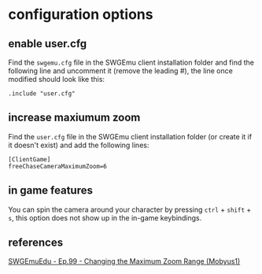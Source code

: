 # configuration options

## enable user.cfg
Find the `swgemu.cfg` file in the SWGEmu client installation folder and find the following line and uncomment it (remove the leading #), the line once modified should look like this:

```
.include "user.cfg"
```

## increase maxiumum zoom

Find the `user.cfg` file in the SWGEmu client installation folder (or create it if it doesn't exist) and add the following lines:

```
[ClientGame]
freeChaseCameraMaximumZoom=6
```


## in game features

You can spin the camera around your character by pressing `ctrl` + `shift` + `s`, this option does not show up in the in-game keybindings.

## references

[SWGEmuEdu - Ep.99 - Changing the Maximum Zoom Range (Mobyus1)](https://www.youtube.com/watch?v=-gZpskSlXhs)
